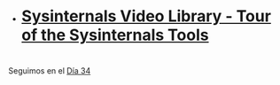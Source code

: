 
- # [Sysinternals Video Library - Tour of the Sysinternals Tools ](https://www.youtube.com/watch?v=TMlTwRsO5F8&list=PL96F5PDvO1HHuVewlKWQDzzTUrhMm-wGS)


#
#
#
#
#

Seguimos en el [Día 34](day34.md) 
